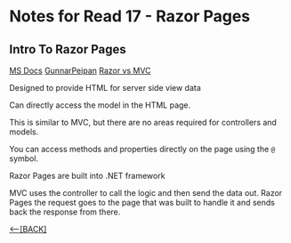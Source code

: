# Notes for Read 17 - Razor Pages

## Intro To Razor Pages

[MS Docs](https://docs.microsoft.com/en-us/aspnet/core/razor-pages/?view=aspnetcore-2.2&tabs=visual-studio)
[GunnarPeipan](https://gunnarpeipman.com/aspnet-core-razor-pages/)
[Razor vs MVC](https://jonhilton.net/razor-pages-or-mvc-a-quick-comparison/)



Designed to provide HTML for server side view data

Can directly access the model in the HTML page.

This is similar to MVC, but there are no areas required for controllers and models.

You can access methods and properties directly on the page using the `@` symbol.

Razor Pages are built into .NET framework

MVC uses the controller to call the logic and then send the data out.  Razor Pages the request goes to the page that was built to handle it 
and sends back the response from there.

[&lt;--&#91;BACK&#93;](/README.md)